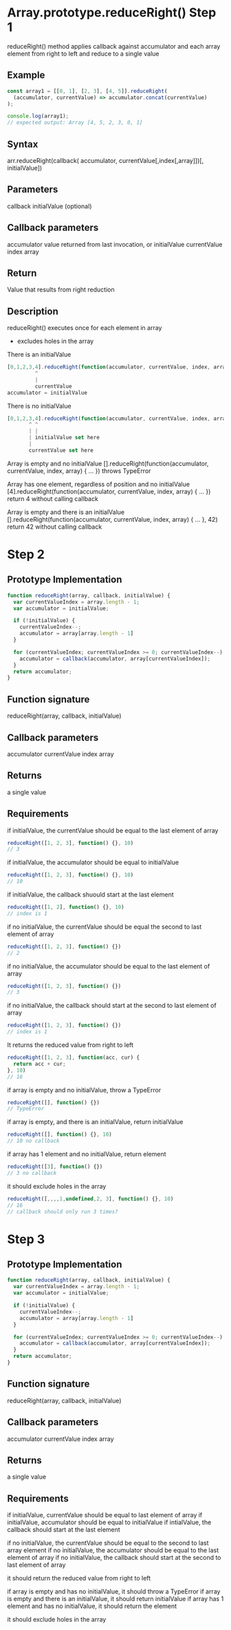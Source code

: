 # Array.prototype.reduceRight() Step 1

reduceRight() method applies callback against accumulator and each array element
from right to left and reduce to a single value

## Example
```javascript
const array1 = [[0, 1], [2, 3], [4, 5]].reduceRight(
  (accumulator, currentValue) => accumulator.concat(currentValue)
);

console.log(array1);
// expected output: Array [4, 5, 2, 3, 0, 1]
```
## Syntax
arr.reduceRight(callback( accumulator, currentValue[,index[,array]])[, initialValue])

## Parameters
callback
initialValue (optional)

## Callback parameters
accumulator value returned from last invocation, or initialValue
currentValue
index
array

## Return
Value that results from right reduction

## Description
reduceRight() executes once for each element in array
- excludes holes in the array

There is an initialValue
```javascript
[0,1,2,3,4].reduceRight(function(accumulator, currentValue, index, array) { ... }, initialValue)
         ^
         |
         currentValue
accumulator = initialValue
```
There is no initialValue
```javascript
[0,1,2,3,4].reduceRight(function(accumulator, currentValue, index, array) { ... })
       ^ ^
       | |
       | initialValue set here
       |
       currentValue set here
```

Array is empty and no initialValue
[].reduceRight(function(accumulator, currentValue, index, array) { ... })
throws TypeError

Array has one element, regardless of position and no initialValue
[4].reduceRight(function(accumulator, currentValue, index, array) { ... })
return 4 without calling callback

Array is empty and there is an initialValue
[].reduceRight(function(accumulator, currentValue, index, array) { ... }, 42)
return 42 without calling callback

# Step 2
## Prototype Implementation
```javascript
function reduceRight(array, callback, initialValue) {
  var currentValueIndex = array.length - 1;
  var accumulator = initialValue;

  if (!initialValue) {
    currentValueIndex--;
    accumulator = array[array.length - 1]
  }

  for (currentValueIndex; currentValueIndex >= 0; currentValueIndex--) {
    accumulator = callback(accumulator, array[currentValueIndex]);
  }
  return accumulator;
}
```

## Function signature
reduceRight(array, callback, initialValue)

## Callback parameters
accumulator
currentValue
index
array

## Returns
a single value

## Requirements
if initialValue, the currentValue should be equal to the last element of array
```javascript
reduceRight([1, 2, 3], function() {}, 10)
// 3
```
if initialValue, the accumulator should be equal to initialValue
```javascript
reduceRight([1, 2, 3], function() {}, 10)
// 10
```
if initialValue, the callback shuould start at the last element
```javascript
reduceRight([1, 2], function() {}, 10)
// index is 1 
```
if no initialValue, the currentValue should be equal the second to last element of array
```javascript
reduceRight([1, 2, 3], function() {})
// 2
```
if no initialValue, the accumulator should be equal to the last element of array
```javascript
reduceRight([1, 2, 3], function() {})
// 3
```
if no initialValue, the callback should start at the second to last element of array
```javascript
reduceRight([1, 2, 3], function() {})
// index is 1
```

It returns the reduced value from right to left
```javascript
reduceRight([1, 2, 3], function(acc, cur) {
  return acc + cur;
}, 10)
// 16
```

if array is empty and no initialValue, throw a TypeError
```javascript
reduceRight([], function() {})
// TypeError
```
if array is empty, and there is an initialValue, return initialValue
```javascript
reduceRight([], function() {}, 10)
// 10 no callback
```
if array has 1 element and no initialValue, return element
```javascript
reduceRight([3], function() {})
// 3 no callback
```
it should exclude holes in the array
```javascript
reduceRight([,,,,1,undefined,2, 3], function() {}, 10)
// 16
// callback should only run 3 times?
```

# Step 3
## Prototype Implementation
```javascript
function reduceRight(array, callback, initialValue) {
  var currentValueIndex = array.length - 1;
  var accumulator = initialValue;

  if (!initialValue) {
    currentValueIndex--;
    accumulator = array[array.length - 1]
  }

  for (currentValueIndex; currentValueIndex >= 0; currentValueIndex--) {
    accumulator = callback(accumulator, array[currentValueIndex]);
  }
  return accumulator;
}
```

## Function signature
reduceRight(array, callback, initialValue)

## Callback parameters
accumulator
currentValue
index
array

## Returns
a single value

## Requirements
if initialValue, currentValue should be equal to last element of array
if initialValue, accumulator should be equal to initialValue
if intialValue, the callback should start at the last element

if no initialValue, the currentValue should be equal to the second to last array element
if no initialValue, the accumulator should be equal to the last element of array
if no initialValue, the callback should start at the second to last element of array

it should return the reduced value from right to left

if array is empty and has no initialValue, it should throw a TypeError
if array is empty and there is an initialValue, it should return initialValue
if array has 1 element and has no initialValue, it should return the element

it should exclude holes in the array